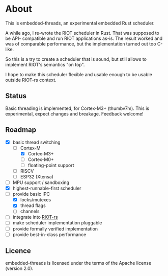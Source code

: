 # About

This is embedded-threads, an experimental embedded Rust scheduler.

A while ago, I re-wrote the RIOT scheduler in Rust. That was supposed to be
API- compatible and run RIOT applications as-is. The result worked and was of
comparable performance, but the implementation turned out too C-like.

So this is a try to create a scheduler that is sound, but still allows to
implement RIOT's semantics "on top".

I hope to make this scheduler flexible and usable enough to be usable outside
RIOT-rs context.

## Status

Basic threading is implemented, for Cortex-M3+ (thumbv7m). This is
experimental, expect changes and breakage. Feedback welcome!

## Roadmap

- [x] basic thread switching
  - [ ] Cortex-M
    - [x] Cortex-M3+
    - [ ] Cortex-M0+
    - [ ] floating-point support
  - [ ] RISCV
  - [ ] ESP32 (Xtensa)
- [ ] MPU support / sandboxing
- [x] highest-runnable-first scheduler
- [ ] provide basic IPC
  - [x] locks/mutexes
  - [x] thread flags
  - [ ] channels
- [ ] integrate into [RIOT-rs](https://github.com/ariel-os/ariel-os)
- [ ] make scheduler implementation pluggable
- [ ] provide formally verified implementation
- [ ] provide best-in-class performance

## Licence

embedded-threads is licensed under the terms of the Apache license (version 2.0).
